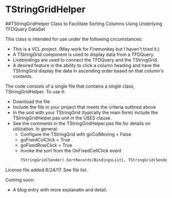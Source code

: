 # TStringGridHelper
##TStringGridHelper Class to Facilitate Sorting Columns Using Underlying TFDQuery DataSet

This class is intended for use under the following circumstances:

* This is a VCL project. (May work for Firemonkey but I haven't tried it.)
* A TStringGrid component is used to display data from a TFDQuery.
* Livebindings are used to connect the TFDQuery and the TStringGrid.
* A desired feature is the ability to click a column heading and have the TStringGrid display the data in ascending order based on that column's contents.

The code consists of a single file that contains a single class, TStringGridHelper. To use it:

* Download the file
* Include the file in your project that meets the criteria outlined above
* In the unit with your TStringGrid (typically the main form) include the TStringGridHelper.pas unit in the USES clause.
* See the comments in the TStringGridHelper.pas file for details on utilization. In general:
  * Configure the TStringGrid with goColMoving = False
  * goFixedColClick = True
  * goFixedRowClick = True
  * Invoke the sort from the OnFixedCellClick event
    ```pascal
    TStringGrid(Sender).SortRecords(BindingsList1, TStringGrid(Sender).Cells[ACol, ARow]);
    ```
    
License file added 8/24/17. See file list.
    
Coming soon:
* A blog entry with more explanatin and detail.
